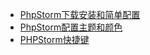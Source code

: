 * [PhpStorm下载安装和简单配置](/tools/phpstorm/install-and-simple-configure.md)
* [PhpStorm配置主题和颜色](/tools/phpstorm/configuration-themes-and-colors.md)
* [PHPStorm快捷键](/tools/phpstorm/keymap.md)

